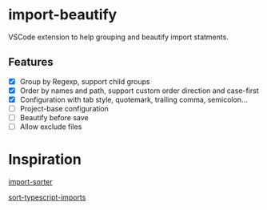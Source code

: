 # import-beautify

VSCode extension to help grouping and beautify import statments.

## Features

- [x] Group by Regexp, support child groups
- [x] Order by names and path, support custom order direction and case-first
- [x] Configuration with tab style, quotemark, trailing comma, semicolon...
- [ ] Project-base configuration
- [ ] Beautify before save
- [ ] Allow exclude files

# Inspiration

[import-sorter](https://github.com/SoominHan/import-sorter)

[sort-typescript-imports](https://github.com/MLoughry/sort-typescript-imports)
